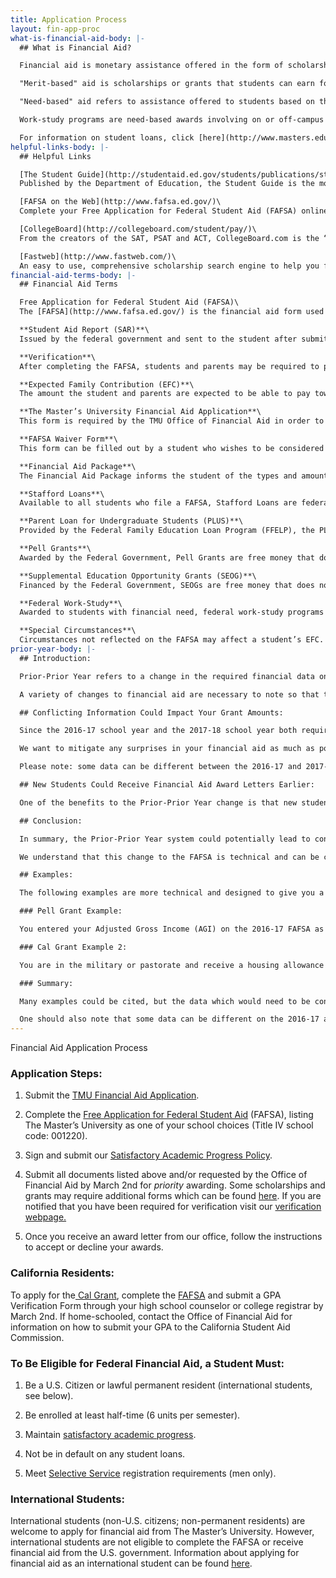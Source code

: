 ```yaml
---
title: Application Process
layout: fin-app-proc
what-is-financial-aid-body: |-
  ## What is Financial Aid?

  Financial aid is monetary assistance offered in the form of scholarships and grants, work-study programs, and loans available through federal and state governments as well as private sources. There are two types of financial aid available, "merit-based" and "need-based". In most cases the amount of financial aid offered to a student will be based on a combination of factors involving both of these types of aid.

  "Merit-based" aid is scholarships or grants that students can earn for their achievement in academics, music, athletics and/or other extra-curricular activities. Merit-based scholarships are not contingent on the student demonstrating financial need.

  "Need-based" aid refers to assistance offered to students based on their or their family's ability to pay for college. "Need" is determined by the difference between the total cost of attending college (including tuition, living expenses, books, supplies and travel) and a student's expected family contribution to college expenses (as determined by a student's [FAFSA](http://fafsa.ed.gov/) results). In other words, it refers to the amount of money you "need" to pay for college. Need-based aid is available in the form of grants and/or loans.

  Work-study programs are need-based awards involving on or off-campus employment in which the student is able to earn money which is applied directly to college expenses. In some cases, these jobs can relate to an individual's field of study.

  For information on student loans, click [here](http://www.masters.edu/financial-aid/loans/ "loans").
helpful-links-body: |-
  ## Helpful Links

  [The Student Guide](http://studentaid.ed.gov/students/publications/student_guide/index.html)\
  Published by the Department of Education, the Student Guide is the most comprehensive resource on student financial aid.

  [FAFSA on the Web](http://www.fafsa.ed.gov/)\
  Complete your Free Application for Federal Student Aid (FAFSA) online.

  [CollegeBoard](http://collegeboard.com/student/pay/)\
  From the creators of the SAT, PSAT and ACT, CollegeBoard.com is the “inside source” to all that is involved with preparing for, choosing, and financing college.

  [Fastweb](http://www.fastweb.com/)\
  An easy to use, comprehensive scholarship search engine to help you find a variety of scholarships and loans that best fit your needs.
financial-aid-terms-body: |-
  ## Financial Aid Terms

  Free Application for Federal Student Aid (FAFSA)\
  The [FAFSA](http://www.fafsa.ed.gov/) is the financial aid form used to determine eligibility for need-based aid. Available online, the FAFSA is submitted to the federal processor for evaluation. The evaluation is then sent to the student and to as many as six colleges of the student’s choosing.

  **Student Aid Report (SAR)**\
  Issued by the federal government and sent to the student after submitting the FAFSA, the SAR includes the information the student reported and an opportunity to make revisions or corrections. The SAR also informs the student of their Expected Family Contribution (EFC) and guides financial aid officers in determining federal and institutional monies

  **Verification**\
  After completing the FAFSA, students and parents may be required to provide copies of their income tax returns and W-2s, as well as federal verification worksheets to the university. The federal processor often requires verification because the FAFSA is frequently filled out before taxes have been completed, and figures are based on estimated or projected information.

  **Expected Family Contribution (EFC)**\
  The amount the student and parents are expected to be able to pay toward educational expenses for the coming year. The EFC is calculated from a formula established by Congress, based on the information provided by the student on the FAFSA. The EFC is used by the school to determine what need-based aid a student qualifies for and may or may not reflect the actual amount that a family may be required to contribute for school costs.

  **The Master’s University Financial Aid Application**\
  This form is required by the TMU Office of Financial Aid in order to receive any federal, institutional or private aid. Both the [Financial Aid Application](http://www.masters.edu/media/869351/forms-application-faa.pdf "Forms- Application- FAA.pdf") and [FAFSA](http://www.fafsa.ed.gov/) are used to determine the aid offered to a student. Contact The Master’s University Office of Financial Aid if you have questions about this or if you would like our office to supply this form to you.

  **FAFSA Waiver Form**\
  This form can be filled out by a student who wishes to be considered for merit-based aid *only* and does not wish to complete the FAFSA. It is recommended that a student thinking of waiving the FAFSA contact the TMU Office of Financial Aid before doing so.

  **Financial Aid Package**\
  The Financial Aid Package informs the student of the types and amounts of grants, scholarships, loans and/or work-study the student has been awarded. The student will be offered the Financial Aid Package in an Award Letter. He or she can then accept or decline the awards offered online.

  **Stafford Loans**\
  Available to all students who file a FAFSA, Stafford Loans are federally funded and available through various lenders. Repayment on Stafford Loans begins six months after graduation. There are two types of Stafford Loans: Subsidized and Unsubsidized. The Subsidized Stafford Loan is available to students who demonstrate need. The Federal Government pays the interest on the loan until the student enters repayment. The Unsubsidized Stafford Loan is available to students who do not demonstrate need and does accrue interest while the student is in school.

  **Parent Loan for Undergraduate Students (PLUS)**\
  Provided by the Federal Family Education Loan Program (FFELP), the PLUS is a loan for the parent of dependent students to help pay for college expenses. This loan is dependent on credit approval for the parent and may not exceed the institution’s estimated cost of attendance. For information on this loan, contact The Master’s University Office of Financial Aid.

  **Pell Grants**\
  Awarded by the Federal Government, Pell Grants are free money that does not have to be repaid. The student applies for the Pell Grant by filing the FAFSA and their eligibility is determined by the Federal Processor.

  **Supplemental Education Opportunity Grants (SEOG)**\
  Financed by the Federal Government, SEOGs are free money that does not have to be repaid. They are awarded to students with exceptional need as determined by the institution based on the student’s SAR.

  **Federal Work-Study**\
  Awarded to students with financial need, federal work-study programs offer on or off-campus employment by which a student is able to earn money which is applied directly to college expenses.

  **Special Circumstances**\
  Circumstances not reflected on the FAFSA may affect a student’s EFC. Such circumstances could include unusual medical or dental expenses, tuition expenses for younger siblings in private school or a change in employment for parent or student. The student should report any such conditions to the financial aid officer at the college(s) where the student is applying for financial aid.
prior-year-body: |-
  ## Introduction:

  Prior-Prior Year refers to a change in the required financial data on the FAFSA beginning in the 2017-18 academic year. This change was announced by President Obama on September 14, 2015 in effort to give students more time to make the important decision about which university to attend. Historically, students have been required to provide the most recent tax information on their FAFSA. For example, the 2015-16 school year required 2014 data and the 2016-17 school year required 2015 tax data. In the following 2017-18 school year, the 2015 tax information will be required again so that the "prior-prior" year's tax information is required. Requiring prior-prior year information allows students more time to fill out the FAFSA. In fact, the FAFSA will be available by October 1, 2016 instead of the normal January 1st availability.

  A variety of changes to financial aid are necessary to note so that there will be minimal change to your financial aid award. This webpage will first explain the implications of Prior-Prior Year to your financial aid and then will detail examples so that you can see how this works.

  ## Conflicting Information Could Impact Your Grant Amounts:

  Since the 2016-17 school year and the 2017-18 school year both require the same 2015 tax information, it is important that the financial data matches on both years of the FAFSA applications. For example, if you have a data mismatch, such as a different Adjusted Gross Income (AGI) in the 2016-17 and 2017-18 school years, then the Financial Aid Office would be required to find out which AGI you reported is correct. A change in your AGI could affect your financial aid awards in both the 2017-18 and the 2016-17 years! This means that your 2016-17 financial aid could be adjusted in the middle of the school year because of data placed on the 2017-18 FAFSA.

  We want to mitigate any surprises in your financial aid as much as possible. For this reason, we highly recommend that you ensure your 2016-17 FAFSA information is correct. The most efficient way to do this is to use the Data Retrieval Tool through the FAFSA. The Data Retrieval Tool links your FAFSA data to the IRS database and ensures that the FAFSA data matches IRS records. Later, when you are ready to fill out the the 2017-18 FAFSA, you could use the Data Retrieval Tool again to ensure that all of the data was input correctly. Consult [www.masters.edu/verify](http://www.masters.edu/financial-aid/verification/) for instructions about how to use the Data Retrieval Tool.

  Please note: some data can be different between the 2016-17 and 2017-18 years if the data is not sourced in the 2015 tax information. For a list of the data that can be different on the two applications, please see the bottom of this webpage.

  ## New Students Could Receive Financial Aid Award Letters Earlier:

  One of the benefits to the Prior-Prior Year change is that new students could receive their financial aid awards earlier. This can potentially give the students more time to compare financial aid awards between schools to make an informed decision about which school to attend. For this reason, some students may desire to complete the FAFSA when it opens on October 1, 2016. (The FAFSA normally would have opened on January 1, 2017.)

  ## Conclusion:

  In summary, the Prior-Prior Year system could potentially lead to conflicting information which the Financial Aid Office would need to resolve. Resolving that issue could potentially lead to a negative change in your 2017-18 and 2016-17 financial aid awards. Those potential changes to your 2016-17 financial aid could occur in the middle of the school year. In order to prevent that from happening we highly recommend using the Data Retrieval for your 2016-17 FAFSA at your earliest convenience. We also recommend using the Data Retrieval Tool for your 2017-18 FAFSA as early as October 1, 2016. Find instructions to use the Data Retrieval Tool on [www.masters.edu/verify](http://www.masters.edu/financial-aid/verification/).

  We understand that this change to the FAFSA is technical and can be confusing. Please contact us with any questions so that we can assist you.

  ## Examples:

  The following examples are more technical and designed to give you a better grasp on how conflicting information could lead to financial aid changes.

  ### Pell Grant Example:

  You entered your Adjusted Gross Income (AGI) on the 2016-17 FAFSA as $62,000, but you indicated on the 2017-18 FAFSA that the AGI was $64,286. Since there is a discrepancy, the Financial Aid Office would be required to determine the correct AGI and ensure that the correct AGI is reported on both the 2016-17 FAFSA and the 2017-18 FAFSA. It is possible that changing the AGI would change the Expected Family Contribution and thus change financial aid awards such as Pell Grant, Cal Grant, TMU Grant, and/or Subsidized Loans. These awards could be changed in the middle of the 2016-17 school year. For instance, the Pell Grant could be lowered if the AGI was increased. If the AGI of $62,000 was replaced by the correct AGI of $64,286, then the Expected Family Contribution could potentially increase by $1,000. If the student previously had $3,865 of Pell Grant and the Expected Family Contribution increased by $1,000, then the Pell Grant would be lowered to approximately $2,865. Even though you had relied on your financial aid for months, we would be required to make the necessary changes on your account. To mitigate this surprise, please use the Data Retrieval Tool or send us an IRS Tax Transcript immediately. Find instructions for both the IRS Data Retrieval and the IRS Tax Transcript on www.masters.edu/verify.

  ### Cal Grant Example 2:

  You are in the military or pastorate and receive a housing allowance and you have four people in your family. You reported a $29,000 housing allowance for the 2016-17 FAFSA and a $35,000 housing allowance for the 2017-18 FAFSA. Since both years of the FAFSA should be pulling 2015 tax information, one or both of these reported housing allowances is incorrect. The Financial Aid Office would be required to collect documentation to verify the right housing allowance and then make the changes on the student's account. If the 2016-17 housing allowance of $29,000 was reported incorrectly and needed to be changed to $35,000, it could change the Expected Family Contribution and thus potentially change the amount of financial aid awarded in the 2016-17 year as well as in the 2017-18 year. This could practically apply in affecting a student's Cal Grant award. If the change of housing allowance increased the family's total income from $89,418 to $92,478, then a student could lose their Cal Grant award since the income threshold for a family of four (that is, $90,500) was exceeded by the correction. Note that we would uncover this discrepancy as early as October which means that we would potentially change your financial aid award even though you have relied on it for months without change. Completing the Data Retrieval Tool or sending us and IRS Tax Transcript before the 2016-17 school year begins can help reduce the chance of a change in your financial aid award.

  ### Summary:

  Many examples could be cited, but the data which would need to be consistent between the 2016-17 and 2017-18 FAFSA applications includes, but is not necessarily limited to: tax return type, filing status, adjusted gross income, income tax, exemption number, education credits, need based employment, grant/scholarship aid, combat pay, co-op earnings, housing allowance, veterans non-education benefits, other untaxed income, other non-reported money, pension payments, IRA payments, interest income, IRA distributions, and untaxed pensions.

  One should also note that some data can be different on the 2016-17 and 2017-18 FAFSA applications; including: number in household, number in college, address, contact information, food stamp use, child support received, and child support paid.
---
```


Financial Aid Application Process

### Application Steps:

1. Submit the [TMU Financial Aid Application](http://www.masters.edu/media/869351/forms-application-faa.pdf "Forms- Application- FAA.pdf").

2. Complete the [Free Application for Federal Student Aid](http://www.fafsa.ed.gov/ "FAFSA") (FAFSA), listing The Master’s University as one of your school choices (Title IV school code: 001220).

3. Sign and submit our [Satisfactory Academic Progress Policy](http://www.masters.edu/media/868183/undergrad-satisfactory-academic-progress-policy.pdf "Undergrad - Satisfactory Academic Progress Policy.pdf").

4. Submit all documents listed above and/or requested by the Office of Financial Aid by March 2nd for *priority* awarding. Some scholarships and grants may require additional forms which can be found [here](http://www.masters.edu/undergrad/apply/downloads/ "Downloads"). If you are notified that you have been required for verification visit our [verification webpage.](http://www.masters.edu/financial-aid/verification/ "verification")

5. Once you receive an award letter from our office, follow the instructions to accept or decline your awards.

### California Residents:

To apply for the[ Cal Grant](http://www.csac.ca.gov/), complete the [FAFSA](http://www.fafsa.ed.gov/) and submit a GPA Verification Form through your high school counselor or college registrar by March 2nd. If home-schooled, contact the Office of Financial Aid for information on how to submit your GPA to the California Student Aid Commission.

### To Be Eligible for Federal Financial Aid, a Student Must:

1. Be a U.S. Citizen or lawful permanent resident (international students, see below).

2. Be enrolled at least half-time (6 units per semester).

3. Maintain [satisfactory academic progress](http://www.masters.edu/media/868183/undergrad-satisfactory-academic-progress-policy.pdf "Undergrad - Satisfactory Academic Progress Policy.pdf").

4. Not be in default on any student loans.

5. Meet [Selective Service](http://www.sss.gov/) registration requirements (men only).

### International Students:

International students (non-U.S. citizens; non-permanent residents) are welcome to apply for financial aid from The Master’s University. However, international students are not eligible to complete the FAFSA or receive financial aid from the U.S. government. Information about applying for financial aid as an international student can be found [here](http://www.masters.edu/undergrad/apply/downloads/ "Downloads").
